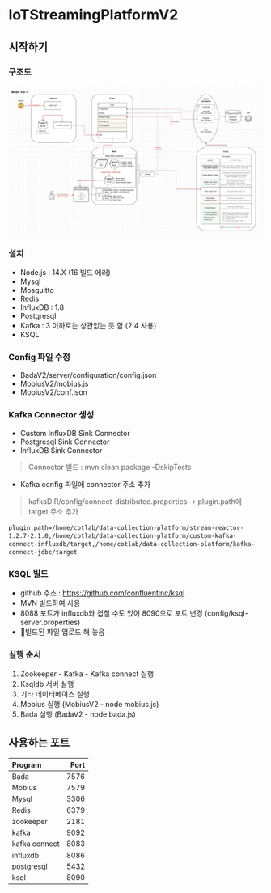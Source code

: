 # IoTStreamingPlatformV2
## 시작하기
### 구조도 
 ![구조도](./img/structure.jpg)
### 설치
 * Node.js : 14.X (16 빌드 에러)
 * Mysql
 * Mosquitto
 * Redis
 * InfluxDB : 1.8
 * Postgresql
 * Kafka : 3 이하로는 상관없는 듯 함 (2.4 사용)
 * KSQL 

### Config 파일 수정
 * BadaV2/server/configuration/config.json
 * MobiusV2/mobius.js
 * MobiusV2/conf.json

### Kafka Connector 생성 
 * Custom InfluxDB Sink Connector
 * Postgresql Sink Connector
 * InfluxDB Sink Connector
 > Connector 빌드 : mvn clean package -DskipTests

 * Kafka config 파일에 connector 주소 추가
 > kafkaDIR/config/connect-distributed.properties -> plugin.path에 target 주소 추가

    plugin.path=/home/cotlab/data-collection-platform/stream-reactor-1.2.7-2.1.0,/home/cotlab/data-collection-platform/custom-kafka-connect-influxdb/target,/home/cotlab/data-collection-platform/kafka-connect-jdbc/target 

### KSQL 빌드
 * github 주소 : https://github.com/confluentinc/ksql
 * MVN 빌드하여 사용
 * 8088 포트가 influxdb와 겹칠 수도 있어 8090으로 포트 변경 (config/ksql-server.properties)
 * 📁빌드된 파일 업로드 해 놓음


### 실행 순서
  1. Zookeeper - Kafka - Kafka connect 실행
  2. Ksqldb 서버 실행
  3. 기타 데이터베이스 실행
  4. Mobius 실행 (MobiusV2 - node mobius.js)
  5. Bada 실행 (BadaV2 - node bada.js)


## 사용하는 포트

 | Program | Port |
 |:--------|-----:|
 |Bada|7576|
 |Mobius|7579|
 |Mysql|3306|
 |Redis|6379|
 |zookeeper|2181|
 |kafka|9092|
 |kafka connect|8083|
 |influxdb|8086|
 |postgresql|5432|
 |ksql|8090|

 